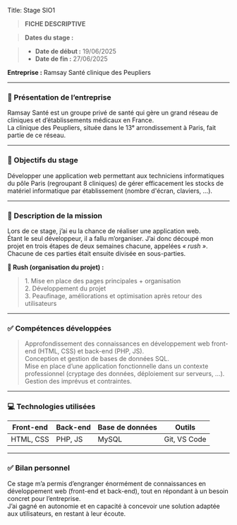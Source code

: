 Title: Stage SIO1

> **FICHE DESCRIPTIVE**

> **Dates du stage :**  

> - **Date de début :** 19/06/2025  
> - **Date de fin :** 27/06/2025  

**Entreprise :** Ramsay Santé clinique des Peupliers

---

### 🏥 Présentation de l’entreprise

Ramsay Santé est un groupe privé de santé qui gère un grand réseau de cliniques et d’établissements médicaux en France.  
La clinique des Peupliers, située dans le 13ᵉ arrondissement à Paris, fait partie de ce réseau.

---

### 🎯 Objectifs du stage

Développer une application web permettant aux techniciens informatiques du pôle Paris (regroupant 8 cliniques) de gérer efficacement les stocks de matériel informatique par établissement (nombre d'écran, claviers, ...).

---

### 📌 Description de la mission

Lors de ce stage, j’ai eu la chance de réaliser une application web.  
Étant le seul développeur, il a fallu m’organiser. J’ai donc découpé mon projet en trois étapes de deux semaines chacune, appelées *« rush »*.  
Chacune de ces parties était ensuite divisée en sous-parties.

**🚀 Rush (organisation du projet) :**

> 1️. Mise en place des pages principales + organisation  
> 2️. Développement du projet  
> 3️. Peaufinage, améliorations et optimisation après retour des utilisateurs  

---

### ✅ Compétences développées

> Approfondissement des connaissances en développement web front-end (HTML, CSS) et back-end (PHP, JS).  
> Conception et gestion de bases de données SQL.  
> Mise en place d’une application fonctionnelle dans un contexte professionnel (cryptage des données, déploiement sur serveurs, …).  
> Gestion des imprévus et contraintes.  

---

### 💻 Technologies utilisées

| Front-end  | Back-end | Base de données | Outils       |
|------------|----------|-----------------|--------------|
| HTML, CSS  | PHP, JS  | MySQL           | Git, VS Code |

---

### ✅ Bilan personnel

Ce stage m’a permis d’engranger énormément de connaissances en développement web (front-end et back-end), tout en répondant à un besoin concret pour l’entreprise.  
J’ai gagné en autonomie et en capacité à concevoir une solution adaptée aux utilisateurs, en restant à leur écoute.